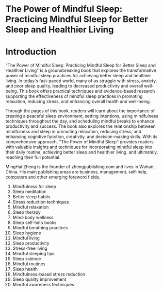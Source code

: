# The Power of Mindful Sleep: Practicing Mindful Sleep for Better Sleep and Healthier Living

# Introduction

"The Power of Mindful Sleep: Practicing Mindful Sleep for Better Sleep and Healthier Living" is a groundbreaking book that explores the transformative power of mindful sleep practices for achieving better sleep and healthier living. In today's fast-paced world, many of us struggle with stress, anxiety, and poor sleep quality, leading to decreased productivity and overall well-being. This book offers practical techniques and evidence-based research supporting the effectiveness of mindful sleep practices in promoting relaxation, reducing stress, and enhancing overall health and well-being.

Through the pages of this book, readers will learn about the importance of creating a peaceful sleep environment, setting intentions, using mindfulness techniques throughout the day, and scheduling mindful breaks to enhance productivity and success. The book also explores the relationship between mindfulness and sleep in promoting relaxation, reducing stress, and enhancing cognitive function, creativity, and decision-making skills. With its comprehensive approach, "The Power of Mindful Sleep" provides readers with valuable insights and techniques for incorporating mindful sleep into their daily routine, achieving better sleep and healthier living, and ultimately, reaching their full potential.

MingHai Zheng is the founder of zhengpublishing.com and lives in Wuhan, China. His main publishing areas are business, management, self-help, computers and other emerging foreword fields.



1. Mindfulness for sleep
2. Sleep meditation
3. Better sleep habits
4. Stress reduction techniques
5. Mindful relaxation
6. Sleep therapy
7. Mind-body wellness
8. Sleep self-help books
9. Mindful breathing practices
10. Sleep hygiene
11. Mindful living
12. Sleep productivity
13. Stress-free living
14. Mindful sleeping tips
15. Sleep science
16. Mindful routines
17. Sleep health
18. Mindfulness-based stress reduction
19. Sleep quality improvement
20. Mindful awareness techniques

